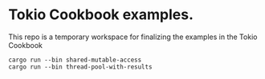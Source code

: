 # Tokio Cookbook examples.

This repo is a temporary workspace for finalizing the examples in the Tokio Cookbook

```
cargo run --bin shared-mutable-access
cargo run --bin thread-pool-with-results
```
